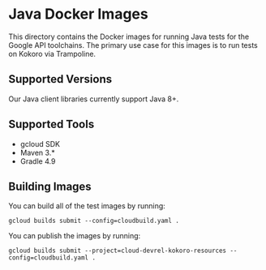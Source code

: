 # Java Docker Images

This directory contains the Docker images for running Java tests for the
Google API toolchains. The primary use case for this images is to run tests
on Kokoro via Trampoline.

## Supported Versions

Our Java client libraries currently support Java 8+.

## Supported Tools

* gcloud SDK
* Maven 3.*
* Gradle 4.9

## Building Images

You can build all of the test images by running:

    gcloud builds submit --config=cloudbuild.yaml .

You can publish the images by running:

    gcloud builds submit --project=cloud-devrel-kokoro-resources --config=cloudbuild.yaml .
